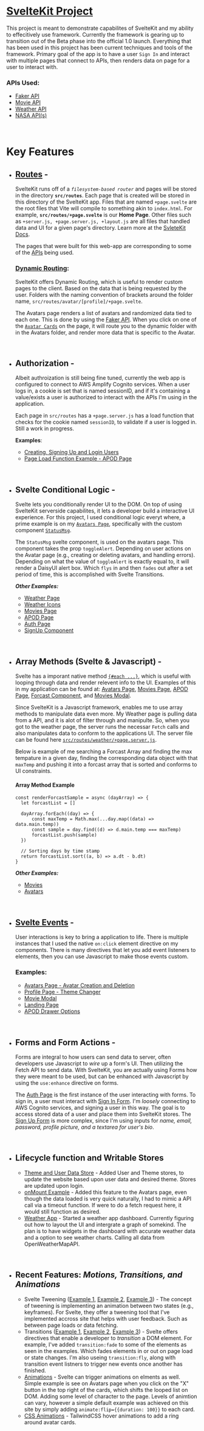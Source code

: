 # [SvelteKit Project](https://dgm3790-sveltekit.vercel.app/)

This project is meant to demonstrate capabilites of SvelteKit and my ability to effecitively use framework. Currently the framework is gearing up to transition out of the Beta phase into the official 1.0 launch. Everything that has been used in this project has been current techniques and tools of the framework. Primary goal of the app is to have a user `Sign In` and interact with multiple pages that connect to APIs, then renders data on page for a user to interact with.

### APIs Used:

- [Faker API](https://fakerjs.dev/)
- [Movie API](https://www.omdbapi.com/)
- [Weather API](https://openweathermap.org/api)
- [NASA API(s)](https://api.nasa.gov/)

<br>

# Key Features

- ## **[Routes](https://github.com/ayodyln/DGM3790-SvelteKit/tree/master/src/routes)** -

  SvelteKit runs off of a _`filesystem-based router`_ and pages will be stored in the directory **`src/routes`**. Each page that is created will be stored in this directory of the SvelteKit app. Files that are named `+page.svelte` are the root files that Vite will compile to something akin to `index.html`. For example, **`src/routes/+page.svelte`** is our **Home Page**. Other files such as `+server.js, +page.server.js, +layout.js` are all files that handled data and UI for a given page's directory. Learn more at the [SvleteKit Docs](https://kit.svelte.dev/docs/routing).

  The pages that were built for this web-app are corresponding to some of the [APIs](#apis-used) being used.

  ### **[Dynamic Routing](https://github.com/ayodyln/DGM3790-SvelteKit/tree/master/src/routes/avatars)**:

  SvelteKit offers Dynamic Routing, which is useful to render custom pages to the client. Based on the data that is being requested by the user. Folders with the naming convention of brackets around the folder name, `src/routes/avatar/[profile]/+page.svelte`.

  The Avatars page renders a list of avatars and randomized data tied to each one. This is done by using the [Faker API](#apis-used). When you click on one of the [`Avatar Cards`](https://github.com/ayodyln/DGM3790-SvelteKit/blob/master/src/routes/avatars/%2Bpage.svelte) on the page, it will route you to the dynamic folder with in the Avatars folder, and render more data that is specific to the Avatar.

<br>

- ## **Authorization** -

  Albeit authroization is still being fine tuned, currently the web app is configured to connect to AWS Amplify Cognito services. When a user logs in, a cookie is set that is named sessionID, and if it's containing a value/exists a user is authorized to interact with the APIs I'm using in the application.

  Each page in `src/routes` has a `+page.server.js` has a load function that checks for the cookie named `sessionID`, to validate if a user is logged in. Still a work in progress.

  **Examples**:

  - [Creating, Signing Up and Login Users](https://github.com/ayodyln/DGM3790-SvelteKit/blob/master/src/routes/Auth/%2Bpage.server.js)
  - [Page Load Function Example - APOD Page](https://github.com/ayodyln/DGM3790-SvelteKit/blob/master/src/routes/apod/%2Bpage.server.js)

<br>

- ## **Svelte Conditional Logic** -

  Svelte lets you conditionally render UI to the DOM. On top of using SvelteKit serverside capabilites, it lets a developer build a interactive UI experience. For this project, I used conditional logic everyt where, a prime example is on my [`Avatars Page`](https://github.com/ayodyln/DGM3790-SvelteKit/blob/master/src/routes/avatars/%2Bpage.svelte), specifically with the custom component [`StatusMsg`](https://github.com/ayodyln/DGM3790-SvelteKit/blob/master/src/lib/components/Avatar/StatusMsg.svelte).

  The `StatusMsg` svelte component, is used on the avatars page. This component takes the prop `toggleAlert`. Depending on user actions on the Avatar page (e.g., creating or deleting avatars, and handling errors). Depending on what the value of `toggleAlert` is exactly equal to, it will render a DaisyUI alert box. Which `flys` in and then `fades` out after a set period of time, this is accomplished with Svelte Transitions.

  _**Other Examples:**_

  - [Weather Page](https://github.com/ayodyln/DGM3790-SvelteKit/blob/master/src/routes/weather/%2Bpage.svelte)
  - [Weather Icons](https://github.com/ayodyln/DGM3790-SvelteKit/blob/master/src/lib/components/weather/CurrentWeather/WeatherIcon.svelte)
  - [Movies Page](https://github.com/ayodyln/DGM3790-SvelteKit/blob/master/src/routes/movies/%2Bpage.svelte)
  - [APOD Page](https://github.com/ayodyln/DGM3790-SvelteKit/blob/master/src/routes/apod/%2Bpage.svelte)
  - [Auth Page](https://github.com/ayodyln/DGM3790-SvelteKit/blob/master/src/routes/Auth/%2Bpage.svelte)
  - [SignUp Component](https://github.com/ayodyln/DGM3790-SvelteKit/blob/master/src/lib/components/AuthComponent/SignUp/SignUp.svelte)

<br>

- ## **Array Methods (Svelte & Javascript)** -

  Svelte has a imporant native method [`{#each ...}`](https://svelte.dev/docs#template-syntax-each), which is useful with looping through data and render relevent info to the UI. Examples of this in my application can be found at: [Avatars Page](https://github.com/ayodyln/DGM3790-SvelteKit/blob/master/src/routes/avatars/%2Bpage.svelte), [Movies Page](https://github.com/ayodyln/DGM3790-SvelteKit/blob/master/src/routes/movies/%2Bpage.svelte), [APOD Page](https://github.com/ayodyln/DGM3790-SvelteKit/blob/master/src/routes/apod/%2Bpage.svelte), [Forcast Component](https://github.com/ayodyln/DGM3790-SvelteKit/blob/master/src/lib/components/weather/CurrentWeather/Forcast.svelte), and [Movies Modal](https://github.com/ayodyln/DGM3790-SvelteKit/blob/master/src/lib/components/MovieModal/MovieModal.svelte).

  Since SvelteKit is a Javascript framework, enables me to use array methods to manipulate data even more. My Weather page is pulling data from a API, and it is alot of filter through and manipulte. So, when you got to the weather page, the server runs the necessar `Fetch` calls and also manipulates data to conform to the applications UI. The server file can be found here [`src/routes/weather/+page.server.js`](https://github.com/ayodyln/DGM3790-SvelteKit/blob/master/src/routes/weather/%2Bpage.server.js).

  Below is example of me searching a Forcast Array and finding the max tempature in a given day, finding the corresponding data object with that `maxTemp` and pushing it into a forcast array that is sorted and conforms to UI constraints.

  #### **Array Method Example**

  ```JS
  const renderForcastSample = async (dayArray) => {
  	let forcastList = []

  	dayArray.forEach((day) => {
  		const maxTemp = Math.max(...day.map((data) => data.main.temp))
  		const sample = day.find((d) => d.main.temp === maxTemp)
  		forcastList.push(sample)
  	})

  	// Sorting days by time stamp
  	return forcastList.sort((a, b) => a.dt - b.dt)
  }
  ```

  _**Other Examples:**_

  - [Movies](https://github.com/ayodyln/DGM3790-SvelteKit/blob/master/src/routes/movies/%2Bpage.server.js)
  - [Avatars](https://github.com/ayodyln/DGM3790-SvelteKit/blob/master/src/routes/avatars/%2Bpage.server.js)

<br>

- ## **[Svelte Events](https://svelte.dev/docs#template-syntax-element-directives)** -

  User interactions is key to bring a application to life. There is multiple instances that I used the native `on:click` element directive on my components. There is many directives that let you add event listeners to elements, then you can use Javascript to make those events custom.

  ### Examples:

  - [Avatars Page - Avatar Creation and Deletion](https://github.com/ayodyln/DGM3790-SvelteKit/blob/master/src/routes/avatars/%2Bpage.svelte)
  - [Profile Page - Theme Changer](https://github.com/ayodyln/DGM3790-SvelteKit/blob/master/src/routes/profile/%2Bpage.svelte)
  - [Movie Modal](https://github.com/ayodyln/DGM3790-SvelteKit/blob/master/src/lib/components/MovieModal/MovieModal.svelte)
  - [Landing Page](https://github.com/ayodyln/DGM3790-SvelteKit/blob/master/src/routes/%2Bpage.svelte)
  - [APOD Drawer Options](https://github.com/ayodyln/DGM3790-SvelteKit/blob/master/src/routes/avatars/%2Bpage.svelte)

<br>

- ## **Forms and Form Actions** -

  Forms are integral to how users can send data to server, often developers use Javascript to _wire_ up a form's UI. Then utilizing the Fetch API to send data. With SvelteKit, you are actually using Forms how they were meant to be used, but can be enhanced with Javascript by using the `use:enhance` directive on forms.

  The [Auth Page](https://github.com/ayodyln/DGM3790-SvelteKit/blob/master/src/routes/Auth/%2Bpage.svelte) is the first instance of the user interacting with forms. To sign in, a user must interact with [Sign In Form](https://github.com/ayodyln/DGM3790-SvelteKit/blob/master/src/lib/components/AuthComponent/SignIn/SignIn.svelte). I'm _loosely_ connecting to AWS Cognito services, and signing a user in this way. The goal is to access stored data of a user and place them into SvelteKit stores. The [Sign Up Form](https://github.com/ayodyln/DGM3790-SvelteKit/blob/master/src/lib/components/AuthComponent/SignUp/SignUp.svelte) is more complex, since I'm using inputs for _name, email, password, profile picture, and a textarea for user's bio_.

<br>

- ## **Lifecycle function and Writable Stores**
  - [Theme and User Data Store](https://github.com/ayodyln/DGM3790-SvelteKit/tree/master/src/lib/stores) - Added User and Theme stores, to update the website based upon user data and desired theme. Stores are updated upon login.
  - [onMount Example](https://github.com/ayodyln/DGM3790-SvelteKit/blob/master/src/routes/avatars/%2Bpage.svelte) - Added this feature to the Avatars page, even though the data loaded is very quick naturally, I had to mimic a API call via a timeout function. If were to do a fetch request here, it would still function as desired.
  - [Weather App](https://github.com/ayodyln/DGM3790-SvelteKit/tree/master/src/routes/weather) - Started a weather app dashboard. Currently figuring out how to layout the UI and intergrate a graph of somekind. The plan is to have widgets in the dashboard with accurate weather data and a option to see weather charts. Calling all data from OpenWeatherMapAPI.

<br>

- ## Recent Features: **_Motions, Transitions, and Animations_**

  - Svelte Tweening ([Example 1](https://github.com/ayodyln/DGM3790-SvelteKit/blob/master/src/routes/weather/%2Bpage.svelte), [Example 2](https://github.com/ayodyln/DGM3790-SvelteKit/blob/master/src/lib/components/loadingPage/LoadingPage.svelte), [Example 3](https://github.com/ayodyln/DGM3790-SvelteKit/blob/master/src/lib/components/weather/CurrentWeather/Forcast.svelte)) - The concept of tweening is implementing an animation between two states (e.g., keyframes). For Svelte, they offer a tweening tool that I've implemented accross site that helps with user feedback. Such as between page loads or data fetching.
  - Transitions ([Example 1](https://github.com/ayodyln/DGM3790-SvelteKit/blob/master/src/routes/weather/%2Bpage.svelte), [Example 2](https://github.com/ayodyln/DGM3790-SvelteKit/blob/master/src/routes/avatars/%2Bpage.svelte), [Example 3](https://github.com/ayodyln/DGM3790-SvelteKit/blob/master/src/routes/avatars/%5Bprofile%5D/%2Bpage.svelte)) - Svelte offers directives that enable a developer to _transition_ a DOM element. For example, I've added `transition:fade` to some of the elements as seen in the examples. Which fades elements in or out on page load or state changes. I'm also useing `transition:fly`, along with transition event listners to trigger new events once another has finished.
  - [Animations](https://github.com/ayodyln/DGM3790-SvelteKit/blob/master/src/routes/avatars/%2Bpage.svelte) - Svelte can trigger animations on elments as well. Simple example is see on Avatars page when you click on the "X" button in the top right of the cards, which shifts the looped list on DOM. Adding some level of character to the page. Levels of animtion can vary, however a simple default example was achieved on this site by simply adding `animate:flip={{duration: 100}}` to each card.
  - [CSS Animations](https://github.com/ayodyln/DGM3790-SvelteKit/blob/master/src/routes/avatars/%2Bpage.svelte) - TailwindCSS hover animations to add a ring around avatar cards.

<br>
